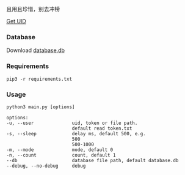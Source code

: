 且用且珍惜，别去冲榜

[Get UID](https://api.moeshin.com/univs_ssxx_uid/)

### Database

Download [database.db](https://github.com/moeshin/univs-ssxx/releases/download/database/database.db)

### Requirements

```shell
pip3 -r requirements.txt
```

### Usage

```text
python3 main.py [options]

options:
-u, --user              uid, token or file path.
                        default read token.txt
-s, --sleep             delay ms, default 500, e.g.
                        500
                        500-1000
-m, --mode              mode, default 0
-n, --count             count, default 1
--db                    database file path, default database.db
--debug, --no-debug     debug
```
